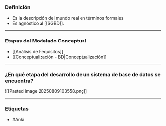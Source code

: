 ### Definición
- Es la descripción del mundo real en términos formales.
- Es agnóstico al [[SGBD]].

***
### Etapas del Modelado Conceptual
- [[Análisis de Requisitos]]
- [[Conceptualización - BD|Conceptualización]] 

***
### ¿En qué etapa del desarrollo de un sistema de base de datos se encuentra?
![[Pasted image 20250809103558.png]]
***
### Etiquetas
- #Anki 